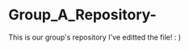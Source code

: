 Group_A_Repository-
===================

This is our group's repository
I've editted the file!  : )
